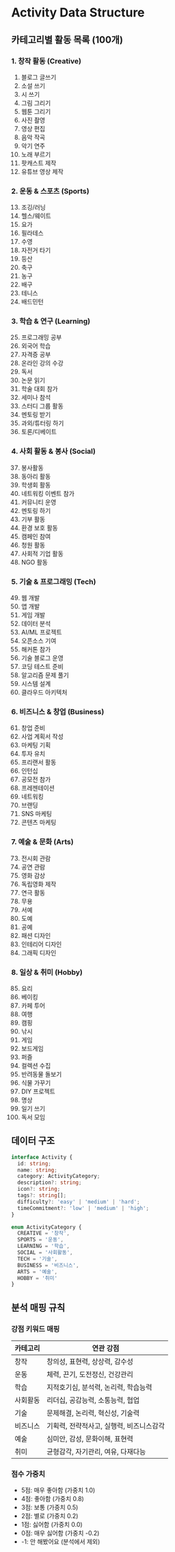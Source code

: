 # Activity Data Structure

## 카테고리별 활동 목록 (100개)

### 1. 창작 활동 (Creative)
1. 블로그 글쓰기
2. 소설 쓰기
3. 시 쓰기
4. 그림 그리기
5. 웹툰 그리기
6. 사진 촬영
7. 영상 편집
8. 음악 작곡
9. 악기 연주
10. 노래 부르기
11. 팟캐스트 제작
12. 유튜브 영상 제작

### 2. 운동 & 스포츠 (Sports)
13. 조깅/러닝
14. 헬스/웨이트
15. 요가
16. 필라테스
17. 수영
18. 자전거 타기
19. 등산
20. 축구
21. 농구
22. 배구
23. 테니스
24. 배드민턴

### 3. 학습 & 연구 (Learning)
25. 프로그래밍 공부
26. 외국어 학습
27. 자격증 공부
28. 온라인 강의 수강
29. 독서
30. 논문 읽기
31. 학술 대회 참가
32. 세미나 참석
33. 스터디 그룹 활동
34. 멘토링 받기
35. 과외/튜터링 하기
36. 토론/디베이트

### 4. 사회 활동 & 봉사 (Social)
37. 봉사활동
38. 동아리 활동
39. 학생회 활동
40. 네트워킹 이벤트 참가
41. 커뮤니티 운영
42. 멘토링 하기
43. 기부 활동
44. 환경 보호 활동
45. 캠페인 참여
46. 청원 활동
47. 사회적 기업 활동
48. NGO 활동

### 5. 기술 & 프로그래밍 (Tech)
49. 웹 개발
50. 앱 개발
51. 게임 개발
52. 데이터 분석
53. AI/ML 프로젝트
54. 오픈소스 기여
55. 해커톤 참가
56. 기술 블로그 운영
57. 코딩 테스트 준비
58. 알고리즘 문제 풀기
59. 시스템 설계
60. 클라우드 아키텍처

### 6. 비즈니스 & 창업 (Business)
61. 창업 준비
62. 사업 계획서 작성
63. 마케팅 기획
64. 투자 유치
65. 프리랜서 활동
66. 인턴십
67. 공모전 참가
68. 프레젠테이션
69. 네트워킹
70. 브랜딩
71. SNS 마케팅
72. 콘텐츠 마케팅

### 7. 예술 & 문화 (Arts)
73. 전시회 관람
74. 공연 관람
75. 영화 감상
76. 독립영화 제작
77. 연극 활동
78. 무용
79. 서예
80. 도예
81. 공예
82. 패션 디자인
83. 인테리어 디자인
84. 그래픽 디자인

### 8. 일상 & 취미 (Hobby)
85. 요리
86. 베이킹
87. 카페 투어
88. 여행
89. 캠핑
90. 낚시
91. 게임
92. 보드게임
93. 퍼즐
94. 컬렉션 수집
95. 반려동물 돌보기
96. 식물 가꾸기
97. DIY 프로젝트
98. 명상
99. 일기 쓰기
100. 독서 모임

## 데이터 구조

```typescript
interface Activity {
  id: string;
  name: string;
  category: ActivityCategory;
  description?: string;
  icon?: string;
  tags?: string[];
  difficulty?: 'easy' | 'medium' | 'hard';
  timeCommitment?: 'low' | 'medium' | 'high';
}

enum ActivityCategory {
  CREATIVE = '창작',
  SPORTS = '운동',
  LEARNING = '학습',
  SOCIAL = '사회활동',
  TECH = '기술',
  BUSINESS = '비즈니스',
  ARTS = '예술',
  HOBBY = '취미'
}
```

## 분석 매핑 규칙

### 강점 키워드 매핑

| 카테고리 | 연관 강점 |
| --- | --- |
| 창작 | 창의성, 표현력, 상상력, 감수성 |
| 운동 | 체력, 끈기, 도전정신, 건강관리 |
| 학습 | 지적호기심, 분석력, 논리력, 학습능력 |
| 사회활동 | 리더십, 공감능력, 소통능력, 협업 |
| 기술 | 문제해결, 논리력, 혁신성, 기술력 |
| 비즈니스 | 기획력, 전략적사고, 실행력, 비즈니스감각 |
| 예술 | 심미안, 감성, 문화이해, 표현력 |
| 취미 | 균형감각, 자기관리, 여유, 다재다능 |

### 점수 가중치

- 5점: 매우 좋아함 (가중치 1.0)
- 4점: 좋아함 (가중치 0.8)
- 3점: 보통 (가중치 0.5)
- 2점: 별로 (가중치 0.2)
- 1점: 싫어함 (가중치 0.0)
- 0점: 매우 싫어함 (가중치 -0.2)
- -1: 안 해봤어요 (분석에서 제외)